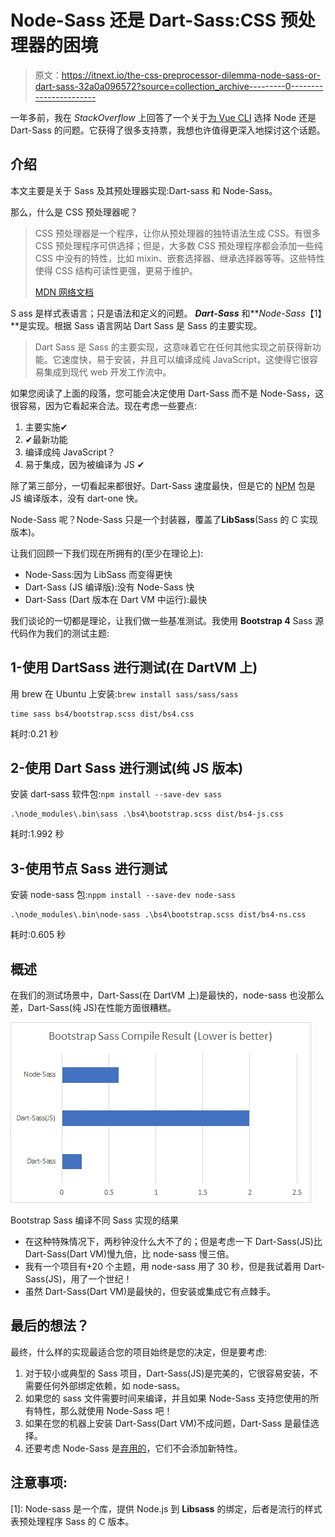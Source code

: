 # Node-Sass 还是 Dart-Sass:CSS 预处理器的困境

> 原文：<https://itnext.io/the-css-preprocessor-dilemma-node-sass-or-dart-sass-32a0a096572?source=collection_archive---------0----------------------->

一年多前，我在 *StackOverflow* 上回答了一个关于[为 Vue CLI](https://stackoverflow.com/questions/56150402/vue-cli-css-pre-processor-option-dart-sass-vs-node-sass/56422541#56422541) 选择 Node 还是 Dart-Sass 的问题。它获得了很多支持票，我想也许值得更深入地探讨这个话题。

## 介绍

本文主要是关于 Sass 及其预处理器实现:Dart-sass 和 Node-Sass。

那么，什么是 CSS 预处理器呢？

> CSS 预处理器是一个程序，让你从预处理器的独特语法生成 CSS。有很多 CSS 预处理程序可供选择；但是，大多数 CSS 预处理程序都会添加一些纯 CSS 中没有的特性，比如 mixin、嵌套选择器、继承选择器等等。这些特性使得 CSS 结构可读性更强，更易于维护。
> 
> [MDN 网络文档](https://developer.mozilla.org/en-US/docs/Glossary/CSS_preprocessor)

S ass 是样式表语言；只是语法和定义的问题。 ***Dart-Sass*** 和***Node-Sass*【1】**是实现。根据 Sass 语言网站 Dart Sass 是 Sass 的主要实现。

> Dart Sass 是 Sass 的主要实现，这意味着它在任何其他实现之前获得新功能。它速度快，易于安装，并且可以编译成纯 JavaScript，这使得它很容易集成到现代 web 开发工作流中。

如果您阅读了上面的段落，您可能会决定使用 Dart-Sass 而不是 Node-Sass，这很容易，因为它看起来合法。现在考虑一些要点:

1.  主要实施✔
2.  ✔最新功能
3.  编译成纯 JavaScript？
4.  易于集成，因为被编译为 JS ✔

除了第三部分，一切看起来都很好。Dart-Sass 速度最快，但是它的 [NPM](https://www.npmjs.com/package/dart-sass) 包是 JS 编译版本，没有 dart-one 快。

Node-Sass 呢？Node-Sass 只是一个封装器，覆盖了**LibSass**(Sass 的 C 实现版本)。

让我们回顾一下我们现在所拥有的(至少在理论上):

*   Node-Sass:因为 LibSass 而变得更快
*   Dart-Sass (JS 编译版):没有 Node-Sass 快
*   Dart-Sass (Dart 版本在 Dart VM 中运行):最快

我们谈论的一切都是理论，让我们做一些基准测试。我使用 **Bootstrap 4** Sass 源代码作为我们的测试主题:

## 1-使用 DartSass 进行测试(在 DartVM 上)

用 brew 在 Ubuntu 上安装:`brew install sass/sass/sass`

```
time sass bs4/bootstrap.scss dist/bs4.css
```

耗时:0.21 秒

## 2-使用 Dart Sass 进行测试(纯 JS 版本)

安装 dart-sass 软件包:`npm install --save-dev sass`

```
.\node_modules\.bin\sass .\bs4\bootstrap.scss dist/bs4-js.css
```

耗时:1.992 秒

## 3-使用节点 Sass 进行测试

安装 node-sass 包:`nppm install --save-dev node-sass`

```
.\node_modules\.bin\node-sass .\bs4\bootstrap.scss dist/bs4-ns.css
```

耗时:0.605 秒

## 概述

在我们的测试场景中，Dart-Sass(在 DartVM 上)是最快的，node-sass 也没那么差，Dart-Sass(纯 JS)在性能方面很糟糕。

![](img/d05f90f399ad59b2e3464481d5b24bf6.png)

Bootstrap Sass 编译不同 Sass 实现的结果

*   在这种特殊情况下，两秒钟没什么大不了的；但是考虑一下 Dart-Sass(JS)比 Dart-Sass(Dart VM)慢九倍，比 node-sass 慢三倍。
*   我有一个项目有+20 个主题，用 node-sass 用了 30 秒，但是我试着用 Dart-Sass(JS)，用了一个世纪！
*   虽然 Dart-Sass(Dart VM)是最快的，但安装或集成它有点棘手。

## 最后的想法？

最终，什么样的实现最适合您的项目始终是您的决定，但是要考虑:

1.  对于较小或典型的 Sass 项目，Dart-Sass(JS)是完美的，它很容易安装，不需要任何外部绑定依赖，如 node-sass。
2.  如果您的 sass 文件需要时间来编译，并且如果 Node-Sass 支持您使用的所有特性，那么就使用 Node-Sass 吧！
3.  如果在您的机器上安装 Dart-Sass(Dart VM)不成问题，Dart-Sass 是最佳选择。
4.  还要考虑 Node-Sass 是[弃用的](https://sass-lang.com/blog/libsass-is-deprecated)，它们不会添加新特性。

## 注意事项:

[1]: Node-sass 是一个库，提供 Node.js 到 **Libsass** 的绑定，后者是流行的样式表预处理程序 Sass 的 C 版本。